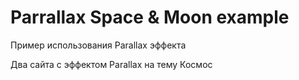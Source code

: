 # Parrallax Space & Moon example
 
Пример использования Parallax эффекта

Два сайта с эффектом Parallax на тему Космос
